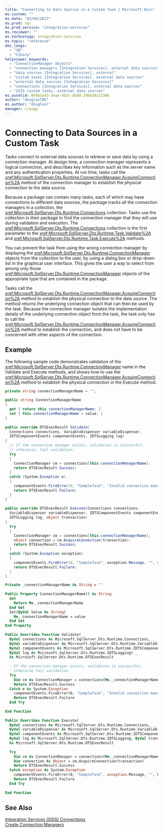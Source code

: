 ```yaml
---
title: "Connecting to Data Sources in a Custom Task | Microsoft Docs"
ms.custom: ""
ms.date: "03/04/2017"
ms.prod: sql
ms.prod_service: "integration-services"
ms.reviewer: ""
ms.technology: integration-services
ms.topic: "reference"
dev_langs: 
  - "VB"
  - "CSharp"
helpviewer_keywords: 
  - "ConnectionManager objects"
  - "connection managers [Integration Services], external data sources"
  - "data sources [Integration Services], external"
  - "custom tasks [Integration Services], external data sources"
  - "external data sources [Integration Services]"
  - "connections [Integration Services], external data sources"
  - "SSIS custom tasks, external data sources"
ms.assetid: 9f0b3a43-3eaa-4b3c-bb08-29b630c11306
author: "douglaslMS"
ms.author: "douglasl"
manager: craigg
---
```

# Connecting to Data Sources in a Custom Task
  Tasks connect to external data sources to retrieve or save data by using a connection manager. At design time, a connection manager represents a logical connection, and describes key information such as the server name and any authentication properties. At run time, tasks call the <xref:Microsoft.SqlServer.Dts.Runtime.ConnectionManager.AcquireConnection%2A> method of the connection manager to establish the physical connection to the data source.  
  
 Because a package can contain many tasks, each of which may have connections to different data sources, the package tracks all the connection managers in a collection, the <xref:Microsoft.SqlServer.Dts.Runtime.Connections> collection. Tasks use the collection in their package to find the connection manager that they will use during validation and execution. The <xref:Microsoft.SqlServer.Dts.Runtime.Connections> collection is the first parameter to the <xref:Microsoft.SqlServer.Dts.Runtime.Task.Validate%2A> and <xref:Microsoft.SqlServer.Dts.Runtime.Task.Execute%2A> methods.  
  
 You can prevent the task from using the wrong connection manager by displaying the <xref:Microsoft.SqlServer.Dts.Runtime.ConnectionManager> objects from the collection to the user, by using a dialog box or drop-down list in the graphical user interface. This gives the user a way to select from among only those <xref:Microsoft.SqlServer.Dts.Runtime.ConnectionManager> objects of the appropriate type that are contained in the package.  
  
 Tasks call the <xref:Microsoft.SqlServer.Dts.Runtime.ConnectionManager.AcquireConnection%2A> method to establish the physical connection to the data source. The method returns the underlying connection object that can then be used by the task. Because the connection manager isolates the implementation details of the underlying connection object from the task, the task only has to call the <xref:Microsoft.SqlServer.Dts.Runtime.ConnectionManager.AcquireConnection%2A> method to establish the connection, and does not have to be concerned with other aspects of the connection.  
  
## Example  
 The following sample code demonstrates validation of the <xref:Microsoft.SqlServer.Dts.Runtime.ConnectionManager> name in the Validate and Execute methods, and shows how to use the <xref:Microsoft.SqlServer.Dts.Runtime.ConnectionManager.AcquireConnection%2A> method to establish the physical connection in the Execute method.  
  
```csharp  
private string connectionManagerName = "";  
  
public string ConnectionManagerName  
{  
  get { return this.connectionManagerName; }  
  set { this.connectionManagerName = value; }  
}  
  
public override DTSExecResult Validate(  
  Connections connections, VariableDispenser variableDispenser,  
  IDTSComponentEvents componentEvents, IDTSLogging log)  
{  
  // If the connection manager exists, validation is successful;  
  // otherwise, fail validation.  
  try  
  {  
    ConnectionManager cm = connections[this.connectionManagerName];  
    return DTSExecResult.Success;  
  }  
  catch (System.Exception e)  
  {  
    componentEvents.FireError(0, "SampleTask", "Invalid connection manager.", "", 0);  
    return DTSExecResult.Failure;  
  }  
}  
  
public override DTSExecResult Execute(Connections connections,   
  VariableDispenser variableDispenser, IDTSComponentEvents componentEvents,   
  IDTSLogging log, object transaction)  
{  
  try  
  {  
    ConnectionManager cm = connections[this.connectionManagerName];  
    object connection = cm.AcquireConnection(transaction);  
    return DTSExecResult.Success;  
  }  
  catch (System.Exception exception)  
  {  
    componentEvents.FireError(0, "SampleTask", exception.Message, "", 0);  
    return DTSExecResult.Failure;  
  }  
}  
```  
  
```vb  
Private _connectionManagerName As String = ""  
  
Public Property ConnectionManagerName() As String  
  Get  
    Return Me._connectionManagerName  
  End Get  
  Set(ByVal Value As String)  
    Me._connectionManagerName = value  
  End Set  
End Property  
  
Public Overrides Function Validate( _  
  ByVal connections As Microsoft.SqlServer.Dts.Runtime.Connections, _  
  ByVal variableDispenser As Microsoft.SqlServer.Dts.Runtime.VariableDispenser, _  
  ByVal componentEvents As Microsoft.SqlServer.Dts.Runtime.IDTSComponentEvents, _  
  ByVal log As Microsoft.SqlServer.Dts.Runtime.IDTSLogging) _  
  As Microsoft.SqlServer.Dts.Runtime.DTSExecResult  
  
  ' If the connection manager exists, validation is successful;  
  ' otherwise fail validation.  
  Try  
    Dim cm As ConnectionManager = connections(Me._connectionManagerName)  
    Return DTSExecResult.Success  
  Catch e As System.Exception  
    componentEvents.FireError(0, "SampleTask", "Invalid connection manager.", "", 0)  
    Return DTSExecResult.Failure  
  End Try  
  
End Function  
  
Public Overrides Function Execute( _  
  ByVal connections As Microsoft.SqlServer.Dts.Runtime.Connections, _  
  ByVal variableDispenser As Microsoft.SqlServer.Dts.Runtime.VariableDispenser, _  
  ByVal componentEvents As Microsoft.SqlServer.Dts.Runtime.IDTSComponentEvents, _  
  ByVal log As Microsoft.SqlServer.Dts.Runtime.IDTSLogging, ByVal transaction As Object) _  
  As Microsoft.SqlServer.Dts.Runtime.DTSExecResult  
  
  Try  
    Dim cm As ConnectionManager = connections(Me._connectionManagerName)  
    Dim connection As Object = cm.AcquireConnection(transaction)  
    Return DTSExecResult.Success  
  Catch exception As System.Exception  
    componentEvents.FireError(0, "SampleTask", exception.Message, "", 0)  
    Return DTSExecResult.Failure  
  End Try  
  
End Function  
```  
  
## See Also  
 [Integration Services &#40;SSIS&#41; Connections](../../../integration-services/connection-manager/integration-services-ssis-connections.md)   
 [Create Connection Managers](http://msdn.microsoft.com/library/6ca317b8-0061-4d9d-b830-ee8c21268345)  
  
  
